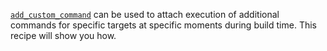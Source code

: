 [`add_custom_command`] can be used to attach execution of additional commands
for specific targets at specific moments during build time. This recipe will
show you how.

[`add_custom_command`]: https://cmake.org/cmake/help/latest/command/add_custom_command.html
